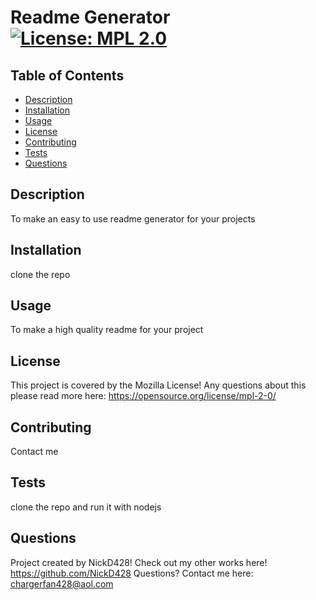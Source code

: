 # Readme Generator  [![License: MPL 2.0](https://img.shields.io/badge/License-MPL_2.0-brightgreen.svg)](https://opensource.org/licenses/MPL-2.0)

  ## Table of Contents
  - [Description](#Description)
  - [Installation](#installation)
  - [Usage](#usage)
  - [License](#license)
  - [Contributing](#contributing)
  - [Tests](#tests)
  - [Questions](#questions)

  ## Description
  To make an easy to use readme generator for your projects
  
  ## Installation
  clone the repo
  
  ## Usage
  To make a high quality readme for your project
  
  ## License
  This project is covered by the Mozilla License!
  Any questions about this please read more here: https://opensource.org/license/mpl-2-0/


  ## Contributing
  Contact me
  
  ## Tests
  clone the repo and run it with nodejs
  
  ## Questions
  Project created by NickD428!
  Check out my other works here! https://github.com/NickD428
  Questions? Contact me here: chargerfan428@aol.com
  
